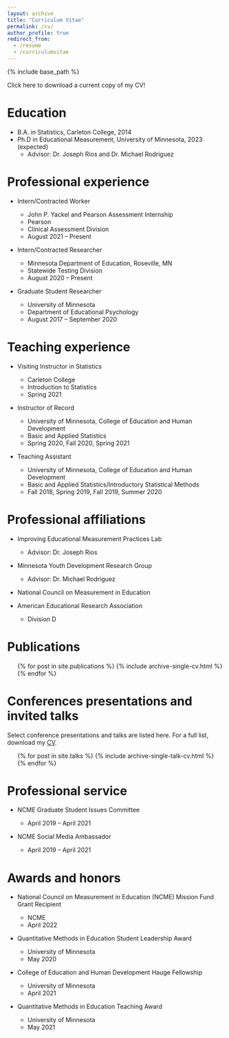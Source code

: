 ```yaml
---
layout: archive
title: "Curriculum Vitae"
permalink: /cv/
author_profile: true
redirect_from:
  - /resume
  - /curriculumvitae
---
```


{% include base_path %}

Click here to download a current copy of my CV! 

Education
======
* B.A. in Statistics, Carleton College, 2014
* Ph.D in Educational Measurement, University of Minnesota, 2023 (expected)
  * Advisor: Dr. Joseph Rios and Dr. Michael Rodriguez

Professional experience
======
* Intern/Contracted Worker
  * John P. Yackel and Pearson Assessment Internship
  * Pearson
  * Clinical Assessment Division
  * August 2021 – Present

* Intern/Contracted Researcher
  * Minnesota Department of Education, Roseville, MN
  * Statewide Testing Division
  * August 2020 – Present
  
* Graduate Student Researcher
  * University of Minnesota
  * Department of Educational Psychology
  * August 2017 – September 2020
  
Teaching experience
======
* Visiting Instructor in Statistics
  * Carleton College
  * Introduction to Statistics 
  * Spring 2021

* Instructor of Record
  * University of Minnesota, College of Education and Human Development
  * Basic and Applied Statistics 
  * Spring 2020, Fall 2020, Spring 2021

* Teaching Assistant
  * University of Minnesota, College of Education and Human Development
  * Basic and Applied Statistics/Introductory Statistical Methods
  * Fall 2018, Spring 2019, Fall 2019, Summer 2020

Professional affiliations
======
* Improving Educational Measurement Practices Lab
  * Advisor: Dr. Joseph Rios

* Minnesota Youth Development Research Group
  * Advisor: Dr. Michael Rodriguez

* National Council on Measurement in Education 

* American Educational Research Association
  * Division D

Publications
======
  <ul>{% for post in site.publications %}
    {% include archive-single-cv.html %}
  {% endfor %}</ul>
  
Conferences presentations and invited talks
======
Select conference presentations and talks are listed here. For a full list, download my <a href="https://github.com/sdihlenfeldt/sdihlenfeldt.github.io/blob/master/files/Sam%20Ihlenfeldt%20CV.pdf?raw=true">CV</a>.

  <ul>{% for post in site.talks %}
    {% include archive-single-talk-cv.html %}
  {% endfor %}</ul>

Professional service
=====
* NCME Graduate Student Issues Committee
  * April 2019 – April 2021

* NCME Social Media Ambassador
  * April 2019 – April 2021

Awards and honors
======
* National Council on Measurement in Education (NCME) Mission Fund Grant Recipient
  * NCME
  * April 2022

* Quantitative Methods in Education Student Leadership Award
  * University of Minnesota
  * May 2020

* College of Education and Human Development Hauge Fellowship
  * University of Minnesota
  * April 2021

* Quantitative Methods in Education Teaching Award
  * University of Minnesota
  * May 2021

